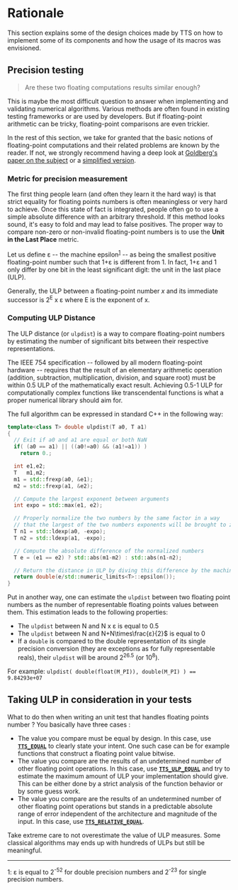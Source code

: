 # Rationale

This section explains some of the design choices made by TTS on how to implement some of its components and how the usage of its macros was envisioned.

<a href="ulp"></a>

## Precision testing

> Are these two floating computations results similar enough?

This is maybe the most difficult question to answer when implementing and validating numerical algorithms. Various methods are often found in existing testing frameworks or are used by developers. But if floating-point arithmetic can be tricky, floating-point comparisons are even trickier.

In the rest of this section, we take for granted that the basic notions of floating-point computations and their related problems are known by the reader. If not, we strongly recommend having a deep look at [Goldberg's paper on the subject](http://docs.oracle.com/cd/E19957-01/806-3568/ncg_goldberg.html) or a [simplified version](http://floating-point-gui.de/).

### Metric for precision measurement

The first thing people learn (and often they learn it the hard way) is that strict equality for floating points numbers is often meaningless or very hard to achieve. Once this state of fact is integrated, people often go to use a simple absolute difference with an arbitrary threshold. If this method looks sound, it's easy to fold and may lead to false positives. The proper way to compare non-zero or non-invalid floating-point numbers is to use the **Unit in the Last Place** metric.

Let us define ε -- the machine epsilon<sup>[1](#myfootnote1)</sup> -- as being the smallest positive floating-point number such that 1+ε is different from 1. In fact, 1+ε and 1 only differ by one bit in the least significant digit: the unit in the last place (ULP).

Generally, the ULP between a floating-point number $x$ and its immediate successor is 2<sup>E</sup> x ε where E is the exponent of x.

### Computing ULP Distance

The ULP distance (or `ulpdist`) is a way to compare floating-point numbers by estimating the number of significant bits between their respective representations.

The IEEE 754 specification -- followed by all modern floating-point hardware -- requires that the result of an elementary arithmetic operation (addition, subtraction, multiplication, division, and square root) must be within 0.5 ULP of the mathematically exact result. Achieving 0.5-1 ULP for computationally complex functions like transcendental functions is what a proper numerical library should aim for.

The full algorithm can be expressed in standard C++ in the following way:

~~~~~~~~~~~~~~~~~~~~~~~~~~~~~~~~~~~~~~~~ c++
template<class T> double ulpdist(T a0, T a1)
{
  // Exit if a0 and a1 are equal or both NaN
  if( (a0 == a1) || ((a0!=a0) && (a1!=a1)) )
    return 0.;

  int e1,e2;
  T   m1,m2;
  m1 = std::frexp(a0, &e1);
  m2 = std::frexp(a1, &e2);

  // Compute the largest exponent between arguments
  int expo = std::max(e1, e2);

  // Properly normalize the two numbers by the same factor in a way
  // that the largest of the two numbers exponents will be brought to zero
  T n1 = std::ldexp(a0, -expo);
  T n2 = std::ldexp(a1, -expo);

  // Compute the absolute difference of the normalized numbers
  T e = (e1 == e2) ? std::abs(m1-m2) : std::abs(n1-n2);

  // Return the distance in ULP by diving this difference by the machine epsilon
  return double(e/std::numeric_limits<T>::epsilon());
}
~~~~~~~~~~~~~~~~~~~~~~~~~~~~~~~~~~~~~~~~

Put in another way, one can estimate the `ulpdist` between two floating point numbers as the number of representable floating points values between them. This estimation leads to the following properties:

* The `ulpdist` between N and N x ε is equal to 0.5
* The `ulpdist` between N and N+N\times\frac{ε}{2}$ is equal to $0$
* If a `double` is compared to the double representation of its single precision
  conversion (they are exceptions as for fully representable reals), their
  `ulpdist` will be around $2^{26.5}$ (or $10^8$).

For example: `ulpdist( double(float(M_PI)), double(M_PI) ) == 9.84293e+07`

Taking ULP in consideration in your tests
----------------------------------------------------------------------------------------------------

What to do then when writing an unit test that handles floating points number ?
You basically have three cases :

  * The value you compare must be equal by design. In this case, use [**`TTS_EQUAL`**](reference.html#tts_equal)
    to clearly state your intent. One such case can be for example functions that construct a floating point value bitwise.
  * The value you compare are the results of an undetermined number of other
    floating point operations. In this case, use [**`TTS_ULP_EQUAL`**](reference.html#tts_ulp_equal)
    and try to estimate the maximum amount of ULP your implementation should give. This can be either
    done by a strict analysis of the function behavior or by some guess work.
  * The value you compare are the results of an undetermined number of other floating point operations
    but stands in a predictable absolute range of error independent of the architecture and magnitude
    of the input. In this case, use [**`TTS_RELATIVE_EQUAL`**](reference.html#tts_relative_equal).

Take extreme care to not overestimate the value of ULP measures. Some classical algorithms
may ends up with hundreds of ULPs but still be meaningful.

----------------------------------------------------------------------------------------------------
<a name="myfootnote1">1</a>: ε is equal to  2<sup>-52</sup> for double precision numbers and 2<sup>-23</sup> for single precision numbers.
